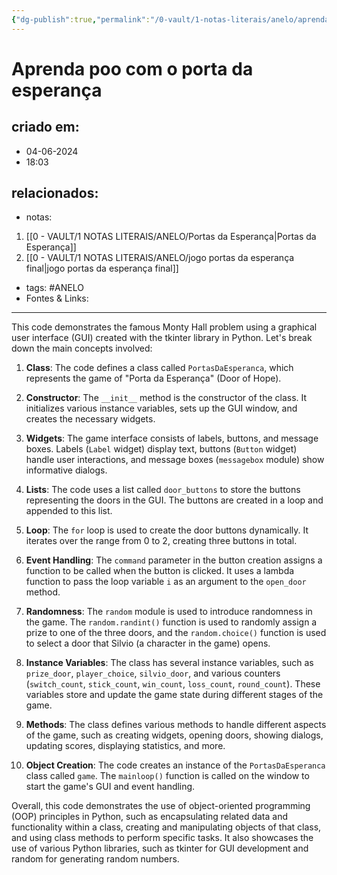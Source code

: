 ```yaml
---
{"dg-publish":true,"permalink":"/0-vault/1-notas-literais/anelo/aprenda-poo-com-o-porta-da-esperanca/","tags":["ANELO"],"dgHomeLink":true,"dgShowLocalGraph":true,"dgShowFileTree":true,"dgEnableSearch":true,"noteIcon":""}
---
```


# Aprenda poo com o porta da esperança

## criado em: 
- 04-06-2024
- 18:03
## relacionados:
- notas:
1. [[0 - VAULT/1 NOTAS LITERAIS/ANELO/Portas da Esperança\|Portas da Esperança]]
2. [[0 - VAULT/1 NOTAS LITERAIS/ANELO/jogo portas da esperança final\|jogo portas da esperança final]]
- tags: #ANELO
- Fontes & Links: 
---

This code demonstrates the famous Monty Hall problem using a graphical user interface (GUI) created with the tkinter library in Python. Let's break down the main concepts involved:

1. **Class**: The code defines a class called `PortasDaEsperanca`, which represents the game of "Porta da Esperança" (Door of Hope).

2. **Constructor**: The `__init__` method is the constructor of the class. It initializes various instance variables, sets up the GUI window, and creates the necessary widgets.

3. **Widgets**: The game interface consists of labels, buttons, and message boxes. Labels (`Label` widget) display text, buttons (`Button` widget) handle user interactions, and message boxes (`messagebox` module) show informative dialogs.

4. **Lists**: The code uses a list called `door_buttons` to store the buttons representing the doors in the GUI. The buttons are created in a loop and appended to this list.

5. **Loop**: The `for` loop is used to create the door buttons dynamically. It iterates over the range from 0 to 2, creating three buttons in total.

6. **Event Handling**: The `command` parameter in the button creation assigns a function to be called when the button is clicked. It uses a lambda function to pass the loop variable `i` as an argument to the `open_door` method.

7. **Randomness**: The `random` module is used to introduce randomness in the game. The `random.randint()` function is used to randomly assign a prize to one of the three doors, and the `random.choice()` function is used to select a door that Silvio (a character in the game) opens.

8. **Instance Variables**: The class has several instance variables, such as `prize_door`, `player_choice`, `silvio_door`, and various counters (`switch_count`, `stick_count`, `win_count`, `loss_count`, `round_count`). These variables store and update the game state during different stages of the game.

9. **Methods**: The class defines various methods to handle different aspects of the game, such as creating widgets, opening doors, showing dialogs, updating scores, displaying statistics, and more.

10. **Object Creation**: The code creates an instance of the `PortasDaEsperanca` class called `game`. The `mainloop()` function is called on the window to start the game's GUI and event handling.

Overall, this code demonstrates the use of object-oriented programming (OOP) principles in Python, such as encapsulating related data and functionality within a class, creating and manipulating objects of that class, and using class methods to perform specific tasks. It also showcases the use of various Python libraries, such as tkinter for GUI development and random for generating random numbers.